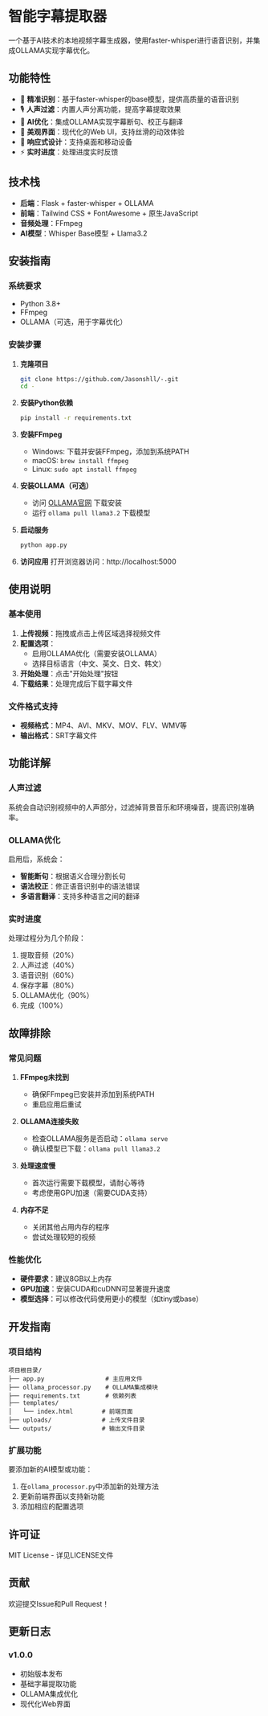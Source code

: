 # 智能字幕提取器

一个基于AI技术的本地视频字幕生成器，使用faster-whisper进行语音识别，并集成OLLAMA实现字幕优化。

## 功能特性

- 🎯 **精准识别**：基于faster-whisper的base模型，提供高质量的语音识别
- 🎙️ **人声过滤**：内置人声分离功能，提高字幕提取效果
- 🤖 **AI优化**：集成OLLAMA实现字幕断句、校正与翻译
- 🎨 **美观界面**：现代化的Web UI，支持丝滑的动效体验
- 📱 **响应式设计**：支持桌面和移动设备
- ⚡ **实时进度**：处理进度实时反馈

## 技术栈

- **后端**：Flask + faster-whisper + OLLAMA
- **前端**：Tailwind CSS + FontAwesome + 原生JavaScript
- **音频处理**：FFmpeg
- **AI模型**：Whisper Base模型 + Llama3.2

## 安装指南

### 系统要求

- Python 3.8+
- FFmpeg
- OLLAMA（可选，用于字幕优化）

### 安装步骤

1. **克隆项目**
   ```bash
   git clone https://github.com/Jasonshll/-.git
   cd -
   ```

2. **安装Python依赖**
   ```bash
   pip install -r requirements.txt
   ```

3. **安装FFmpeg**
   - Windows: 下载并安装FFmpeg，添加到系统PATH
   - macOS: `brew install ffmpeg`
   - Linux: `sudo apt install ffmpeg`

4. **安装OLLAMA（可选）**
   - 访问 [OLLAMA官网](https://ollama.ai) 下载安装
   - 运行 `ollama pull llama3.2` 下载模型

5. **启动服务**
   ```bash
   python app.py
   ```

6. **访问应用**
   打开浏览器访问：http://localhost:5000

## 使用说明

### 基本使用

1. **上传视频**：拖拽或点击上传区域选择视频文件
2. **配置选项**：
   - 启用OLLAMA优化（需要安装OLLAMA）
   - 选择目标语言（中文、英文、日文、韩文）
3. **开始处理**：点击"开始处理"按钮
4. **下载结果**：处理完成后下载字幕文件

### 文件格式支持

- **视频格式**：MP4、AVI、MKV、MOV、FLV、WMV等
- **输出格式**：SRT字幕文件

## 功能详解

### 人声过滤

系统会自动识别视频中的人声部分，过滤掉背景音乐和环境噪音，提高识别准确率。

### OLLAMA优化

启用后，系统会：
- **智能断句**：根据语义合理分割长句
- **语法校正**：修正语音识别中的语法错误
- **多语言翻译**：支持多种语言之间的翻译

### 实时进度

处理过程分为几个阶段：
1. 提取音频（20%）
2. 人声过滤（40%）
3. 语音识别（60%）
4. 保存字幕（80%）
5. OLLAMA优化（90%）
6. 完成（100%）

## 故障排除

### 常见问题

1. **FFmpeg未找到**
   - 确保FFmpeg已安装并添加到系统PATH
   - 重启应用后重试

2. **OLLAMA连接失败**
   - 检查OLLAMA服务是否启动：`ollama serve`
   - 确认模型已下载：`ollama pull llama3.2`

3. **处理速度慢**
   - 首次运行需要下载模型，请耐心等待
   - 考虑使用GPU加速（需要CUDA支持）

4. **内存不足**
   - 关闭其他占用内存的程序
   - 尝试处理较短的视频

### 性能优化

- **硬件要求**：建议8GB以上内存
- **GPU加速**：安装CUDA和cuDNN可显著提升速度
- **模型选择**：可以修改代码使用更小的模型（如tiny或base）

## 开发指南

### 项目结构

```
项目根目录/
├── app.py                 # 主应用文件
├── ollama_processor.py    # OLLAMA集成模块
├── requirements.txt       # 依赖列表
├── templates/
│   └── index.html        # 前端页面
├── uploads/              # 上传文件目录
└── outputs/              # 输出文件目录
```

### 扩展功能

要添加新的AI模型或功能：
1. 在`ollama_processor.py`中添加新的处理方法
2. 更新前端界面以支持新功能
3. 添加相应的配置选项

## 许可证

MIT License - 详见LICENSE文件

## 贡献

欢迎提交Issue和Pull Request！

## 更新日志

### v1.0.0
- 初始版本发布
- 基础字幕提取功能
- OLLAMA集成优化
- 现代化Web界面